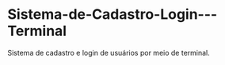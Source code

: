 # Sistema-de-Cadastro-Login---Terminal
Sistema de cadastro e login de usuários por meio de terminal.
